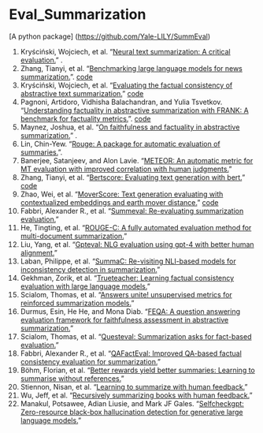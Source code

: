 # Eval_Summarization

[A python package] (https://github.com/Yale-LILY/SummEval)

1. Kryściński, Wojciech, et al. “[Neural text summarization: A critical evaluation.](https://aclanthology.org/D19-1051.pdf)” .
2. Zhang, Tianyi, et al. “[Benchmarking large language models for news summarization.](https://arxiv.org/pdf/2301.13848.pdf)”. [code](https://github.com/Tiiiger/benchmark_llm_summarization)
3. Kryściński, Wojciech, et al. “[Evaluating the factual consistency of abstractive text summarization.](https://aclanthology.org/2020.emnlp-main.750.pdf)”  [code](https://github.com/salesforce/factCC)
4. Pagnoni, Artidoro, Vidhisha Balachandran, and Yulia Tsvetkov. “[Understanding factuality in abstractive summarization with FRANK: A benchmark for factuality metrics.](https://aclanthology.org/2021.naacl-main.383.pdf)”. [code](https://github.com/artidoro/frank)
5. Maynez, Joshua, et al. “[On faithfulness and factuality in abstractive summarization.](https://aclanthology.org/2020.acl-main.173.pdf)” . 
6. Lin, Chin-Yew. “[Rouge: A package for automatic evaluation of summaries.](https://aclanthology.org/W04-1013.pdf)”.
7. Banerjee, Satanjeev, and Alon Lavie. “[METEOR: An automatic metric for MT evaluation with improved correlation with human judgments.](https://aclanthology.org/W05-0909.pdf)” 
8. Zhang, Tianyi, et al. “[Bertscore: Evaluating text generation with bert.](https://arxiv.org/abs/1904.09675)” [code](https://github.com/Tiiiger/bert_score)
9. Zhao, Wei, et al. “[MoverScore: Text generation evaluating with contextualized embeddings and earth mover distance.](https://aclanthology.org/D19-1053/)”  [code](https://github.com/AIPHES/emnlp19-moverscore)
10. Fabbri, Alexander R., et al. “[Summeval: Re-evaluating summarization evaluation.](https://arxiv.org/abs/2007.12626)” 
11. He, Tingting, et al. “[ROUGE-C: A fully automated evaluation method for multi-document summarization.](https://ieeexplore.ieee.org/document/4664680)” 
12. Liu, Yang, et al. “[Gpteval: NLG evaluation using gpt-4 with better human alignment.](https://arxiv.org/abs/2303.16634)” 
13. Laban, Philippe, et al. “[SummaC: Re-visiting NLI-based models for inconsistency detection in summarization.](https://arxiv.org/abs/2111.09525)” 
14. Gekhman, Zorik, et al. “[Trueteacher: Learning factual consistency evaluation with large language models.](https://arxiv.org/abs/2305.11171)” 
15. Scialom, Thomas, et al. “[Answers unite! unsupervised metrics for reinforced summarization models.](https://arxiv.org/abs/1909.01610)” 
16. Durmus, Esin, He He, and Mona Diab. “[FEQA: A question answering evaluation framework for faithfulness assessment in abstractive summarization.](https://aclanthology.org/2020.acl-main.454/)” 
17. Scialom, Thomas, et al. “[Questeval: Summarization asks for fact-based evaluation.](https://aclanthology.org/2021.emnlp-main.529/)” 
18. Fabbri, Alexander R., et al. “[QAFactEval: Improved QA-based factual consistency evaluation for summarization.](https://aclanthology.org/2022.naacl-main.187/)” 
19. Böhm, Florian, et al. “[Better rewards yield better summaries: Learning to summarise without references.](https://arxiv.org/abs/1909.01214)” 
20. Stiennon, Nisan, et al. “[Learning to summarize with human feedback.](https://arxiv.org/abs/2009.01325)” 
21. Wu, Jeff, et al. “[Recursively summarizing books with human feedback.](https://arxiv.org/abs/2109.10862)” 
22. Manakul, Potsawee, Adian Liusie, and Mark JF Gales. “[Selfcheckgpt: Zero-resource black-box hallucination detection for generative large language models.](https://arxiv.org/abs/2303.08896)” 
